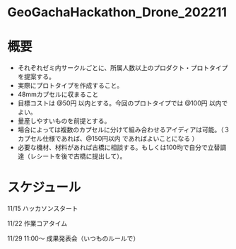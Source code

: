 # GeoGachaHackathon_Drone_202211

# 概要
* それぞれゼミ内サークルごとに、所属人数以上のプロダクト・プロトタイプを提案する。
* 実際にプロトタイプを作成すること。
* 48mmカプセルに収まること
* 目標コストは @50円 以内とする。今回のプロトタイプでは @100円 以内でよい。
* 量産しやすいものを前提とする。
* 場合によっては複数のカプセルに分けて組み合わせるアイディアは可能。（３カプセル仕様であれば、@150円以内 であればよいことになる ）
* 必要な機材、材料があれば古橋に相談する。もしくは100均で自分で立替調達（レシートを後で古橋に提出して）。
# スケジュール
11/15 ハッカソンスタート

11/22 作業コアタイム

11/29 11:00〜 成果発表会（いつものルールで）
